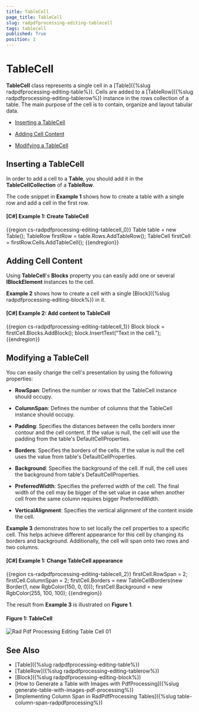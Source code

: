 ```yaml
---
title: TableCell
page_title: TableCell
slug: radpdfprocessing-editing-tablecell
tags: tablecell
published: True
position: 1
---
```


# TableCell



__TableCell__ class represents a single cell in a [Table]({%slug radpdfprocessing-editing-table%}). Cells are added to a [TableRow]({%slug radpdfprocessing-editing-tablerow%}) instance in the rows collection of a table. The main purpose of the cell is to contain, organize and layout tabular data.
      

* [Inserting a TableCell](#inserting-a-tablecell)

* [Adding Cell Content](#adding-cell-content)

* [Modifying a TableCell](#modifying-a-tablecell)


## Inserting a TableCell

In order to add a cell to а __Тable__, you should add it in the __TableCellCollection__ of a __TableRow__.
        

The code snippet in __Example 1__ shows how to create a table with a single row and add a cell in the first row.
        

#### __[C#] Example 1: Create TableCell__

{{region cs-radpdfprocessing-editing-tablecell_0}}
	Table table = new Table();
	TableRow firstRow = table.Rows.AddTableRow();
	TableCell firstCell = firstRow.Cells.AddTableCell();
{{endregion}}



## Adding Cell Content

Using __TableCell__'s __Blocks__ property you can easily add one or several __IBlockElement__ instances to the cell.
        

__Example 2__ shows how to create a cell with a single [Block]({%slug radpdfprocessing-editing-block%}) in it.
        

#### __[C#] Example 2: Add content to TableCell__

{{region cs-radpdfprocessing-editing-tablecell_1}}
	Block block = firstCell.Blocks.AddBlock();
	block.InsertText("Text in the cell.");
{{endregion}}



## Modifying a TableCell

You can easily change the cell's presentation by using the following properties:
        

* __RowSpan__: Defines the number or rows that the TableCell instance should occupy.
            

* __ColumnSpan__: Defines the number of columns that the TableCell instance should occupy.
            

* __Padding__: Specifies the distances between the cells borders inner contour and the cell content. If the value is null, the cell will use the padding from the table's DefaultCellProperties.
            

* __Borders__: Specifies the borders of the cells. If the value is null the cell uses the value from table's DefaultCellProperties.
            

* __Background__: Specifies the background of the cell. If null, the cell uses the background from table's DefaultCellProperties.
            
* __PreferredWidth__: Specifies the preferred width of the cell. The final width of the cell may be bigger of the set value in case when another cell from the same column requires bigger PreferredWidth.
 
* __VerticalAlignment__: Specifies the vertical alignment of the content inside the cell.

__Example 3__ demonstrates how to set locally the cell properties to a specific cell. This helps achieve different appearance for this cell by changing its borders and background. Additionally, the cell will span onto two rows and two columns.
        

#### __[C#] Example 1: Change TableCell appearance__

{{region cs-radpdfprocessing-editing-tablecell_2}}
	firstCell.RowSpan = 2;
	firstCell.ColumnSpan = 2;
	firstCell.Borders = new TableCellBorders(new Border(1, new RgbColor(150, 0, 0)));
	firstCell.Background = new RgbColor(255, 100, 100);
{{endregion}}



The result from __Example 3__ is illustrated on __Figure 1__.
        

#### Figure 1: TableCell 
![Rad Pdf Processing Editing Table Cell 01](images/RadPdfProcessing_Editing_TableCell_01.png)

## See Also

 * [Table]({%slug radpdfprocessing-editing-table%})
 * [TableRow]({%slug radpdfprocessing-editing-tablerow%})
 * [Block]({%slug radpdfprocessing-editing-block%})
 * [How to Generate a Table with Images with PdfProcessing]({%slug generate-table-with-images-pdf-processing%})
 * [Implementing Column Span in RadPdfProcessing Tables]({%slug table-column-span-radpdfprocessing%})
